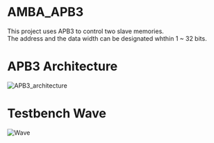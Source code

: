 # AMBA_APB3

This project uses APB3 to control two slave memories.  
The address and the data width can be designated whthin 1 ~ 32 bits.

# APB3 Architecture
![APB3_architecture](https://github.com/Kai-Dun/AMBA_APB3/assets/93189715/58043a87-393a-46b9-8f55-d9b745353695)


# Testbench Wave
![Wave](https://github.com/Kai-Dun/AMBA_APB3/assets/93189715/6b4b8e28-db50-4a5d-97a7-3115f71eba1f)
